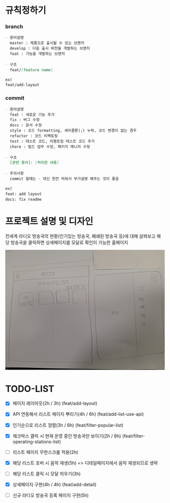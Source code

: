 # 규칙정하기

### branch

```markdown
- 용어설명
  master : 제품으로 출시될 수 있는 브랜치
  develop : 다음 출시 버전을 개발하는 브랜치
  feat : 기능을 개발하는 브랜치

- 구조
  feat/[feature name]
```

```markdown
ex)
feat/add-layout
```

### commit

```markdown
- 용어설명
  feat : 새로운 기능 추가
  fix : 버그 수정
  docs : 문서 수정
  style : 코드 formatting, 세미콜론(;) 누락, 코드 변경이 없는 경우
  refactor : 코드 리팩토링
  test : 테스트 코드, 리팽토링 테스트 코드 추가
  chore : 빌드 업무 수정, 패키지 매니저 수정

- 구조
  [관련 용어]: [처리한 내용]

- 주의사항
  commit 할때는 - 대신 한칸 띄워서 부가설명 해주는 것이 좋음
```

```markdown
ex)
feat: add layout
docs: fix readme
```

# 프로젝트 설명 및 디자인

전세계 라디오 방송국의 현황(인기있는 방송국, 폐쇄된 방송국 등)에 대해 살펴보고 해당 방송국을 클릭하면 상세페이지를 모달로 확인이 가능한 홈페이지

![](./src/imgs/design.jpg)

# TODO-LIST

- [x] 페이지 레이아웃(2h / 3h) (feat/add-layout)

- [x] API 연동해서 리스트 페이지 뿌리기(4h / 6h) (feat/add-list-use-api)

- [x] 인기순으로 리스트 정렬(3h / 6h) (feat/filter-popular-list)

- [x] 체크박스 클릭 시 현재 운영 중인 방송국만 보이기(2h / 8h) (feat/filter-operating-stations-list)

- [ ] 리스트 페이지 무한스크롤 적용(2h)

- [x] 해당 리스트 호버 시 음악 재생(5h) => 디테일페이지에서 음악 재생되므로 생략

- [ ] 해당 리스트 클릭 시 모달 띄우기(3h)

- [x] 상세페이지 구현(4h / 4h) (feat/add-detail)

- [ ] 신규 라디오 방송국 등록 페이지 구현(5h)
